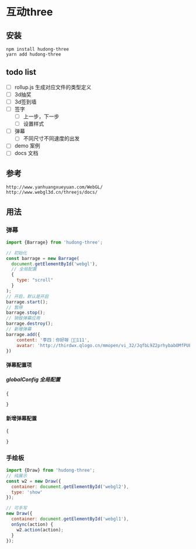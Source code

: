# 互动three

## 安装
```
npm install hudong-three
yarn add hudong-three
```

## todo list
- [ ] rollup.js 生成对应文件的类型定义
- [ ] 3d抽奖
- [ ] 3d签到墙
- [ ] 签字
    - [ ] 上一步，下一步
    - [ ] 设置样式
- [ ] 弹幕
    - [ ] 不同尺寸不同速度的出发
- [ ] demo 案例
- [ ] docs 文档

## 参考
```
http://www.yanhuangxueyuan.com/WebGL/
http://www.webgl3d.cn/threejs/docs/
```

## 用法
### 弹幕
```javascript
import {Barrage} from 'hudong-three';

// 初始化
const barrage = new Barrage(
  document.getElementById('webgl'),
  // 全局配置
  {
    type: "scroll"
  }
);
// 开启，默认是开启
barrage.start();
// 暂停
barrage.stop();
// 销毁弹幕应用
barrage.destroy();
// 新增弹幕
barrage.add({
    content: '李四：你好呀 🤘🏻111',
    avatar: 'http://thirdwx.qlogo.cn/mmopen/vi_32/JqfbL9Z2prhybabOMfPUELUQAichrtTLCWFCUr6hTicMCE77qwSPsHm7wRNpzPY2kdG3RrlLco6shVAiatGtsIDgw/132',
})
```

#### 弹幕配置项
##### globalConfig 全局配置

```javascript
{

}
```

#### 新增弹幕配置

```javascript
{

}
```

### 手绘板
```javascript
import {Draw} from 'hudong-three';
// 纯展示
const w2 = new Draw({
  container: document.getElementById('webgl2'),
  type: 'show'
});

// 可手写
new Draw({
  container: document.getElementById('webgl1'),
  onSync(action) {
    w2.action(action);
  }
});
```

